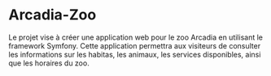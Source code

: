 # Arcadia-Zoo
Le projet vise à créer une application web pour le zoo Arcadia en utilisant le framework Symfony. Cette application permettra aux visiteurs de consulter les informations sur les habitas, les animaux, les services disponibles, ainsi que les horaires du zoo.
